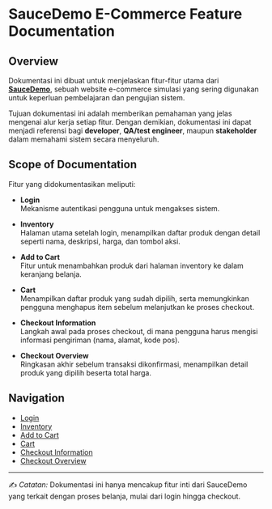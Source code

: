 # SauceDemo E-Commerce Feature Documentation

## Overview
Dokumentasi ini dibuat untuk menjelaskan fitur-fitur utama dari **[SauceDemo](https://www.saucedemo.com/)**, sebuah website e-commerce simulasi yang sering digunakan untuk keperluan pembelajaran dan pengujian sistem.  

Tujuan dokumentasi ini adalah memberikan pemahaman yang jelas mengenai alur kerja setiap fitur. Dengan demikian, dokumentasi ini dapat menjadi referensi bagi **developer**, **QA/test engineer**, maupun **stakeholder** dalam memahami sistem secara menyeluruh.  

## Scope of Documentation
Fitur yang didokumentasikan meliputi:

- **Login**  
  Mekanisme autentikasi pengguna untuk mengakses sistem.  

- **Inventory**  
  Halaman utama setelah login, menampilkan daftar produk dengan detail seperti nama, deskripsi, harga, dan tombol aksi.  

- **Add to Cart**  
  Fitur untuk menambahkan produk dari halaman inventory ke dalam keranjang belanja.  

- **Cart**  
  Menampilkan daftar produk yang sudah dipilih, serta memungkinkan pengguna menghapus item sebelum melanjutkan ke proses checkout.  

- **Checkout Information**  
  Langkah awal pada proses checkout, di mana pengguna harus mengisi informasi pengiriman (nama, alamat, kode pos).  

- **Checkout Overview**  
  Ringkasan akhir sebelum transaksi dikonfirmasi, menampilkan detail produk yang dipilih beserta total harga.  

## Navigation
- [Login](login.md)  
- [Inventory](inventory.md)  
- [Add to Cart](addtocart.md)  
- [Cart](cart.md)  
- [Checkout Information](checkoutinformation.md)  
- [Checkout Overview](checkoutoverview.md)  

---

✍️ *Catatan:* Dokumentasi ini hanya mencakup fitur inti dari SauceDemo yang terkait dengan proses belanja, mulai dari login hingga checkout.
